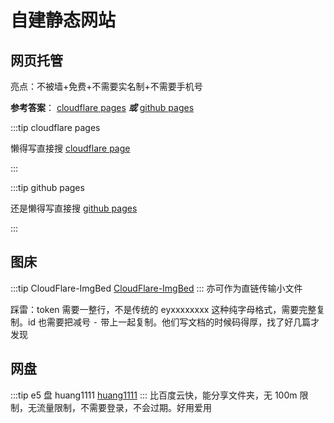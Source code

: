 # 自建静态网站

## 网页托管

亮点：不被墙+免费+不需要实名制+不需要手机号

**参考答案**： [cloudflare pages](https://dash.cloudflare.com/) **_或_** [github pages](https://github.com/)

:::tip cloudflare pages

懒得写直接搜 [cloudflare page](https://search.bilibili.com/all?keyword=cloudfarepage)

:::

:::tip github pages

还是懒得写直接搜 [github pages](https://search.bilibili.com/all?keyword=githubpages)

:::

## 图床

:::tip CloudFlare-ImgBed
[CloudFlare-ImgBed](https://github.com/MarSeventh/CloudFlare-ImgBed)
:::
亦可作为直链传输小文件

踩雷：token 需要一整行，不是传统的 eyxxxxxxxx 这种纯字母格式，需要完整复制。id 也需要把减号 <kbd>-</kbd> 带上一起复制。他们写文档的时候码得厚，找了好几篇才发现

## 网盘

:::tip e5 盘 huang1111
[huang1111](https://pan.huang1111.cn/login)
:::
比百度云快，能分享文件夹，无 100m 限制，无流量限制，不需要登录，不会过期。好用爱用
